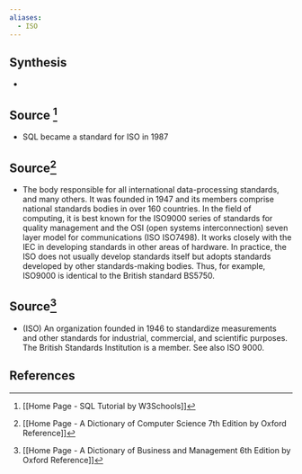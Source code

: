 ```yaml
---
aliases:
  - ISO
---
```

## Synthesis
- 
## Source [^1]
- SQL became a standard for ISO in 1987

## Source[^2]
- The body responsible for all international data-processing standards, and many others. It was founded in 1947 and its members comprise national standards bodies in over 160 countries. In the field of computing, it is best known for the ISO9000 series of standards for quality management and the OSI (open systems interconnection) seven layer model for communications (ISO ISO7498). It works closely with the IEC in developing standards in other areas of hardware. In practice, the ISO does not usually develop standards itself but adopts standards developed by other standards-making bodies. Thus, for example, ISO9000 is identical to the British standard BS5750.
## Source[^3]
- (ISO) An organization founded in 1946 to standardize measurements and other standards for industrial, commercial, and scientific purposes. The British Standards Institution is a member. See also ISO 9000.
## References

[^1]: [[Home Page - SQL Tutorial by W3Schools]]
[^2]: [[Home Page - A Dictionary of Computer Science 7th Edition by Oxford Reference]]
[^3]: [[Home Page - A Dictionary of Business and Management 6th Edition by Oxford Reference]]